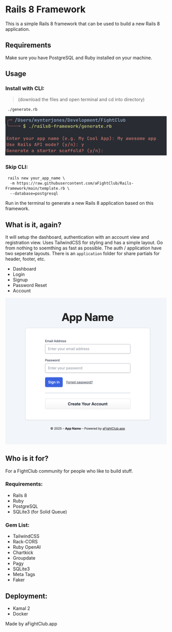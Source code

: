# Rails 8 Framework
This is a simple Rails 8 framework that can be used to build a new Rails 8 application.

## Requirements
Make sure you have PostgreSQL and Ruby installed on your machine.

## Usage

### Install with CLI:
> (download the files and open terminal and cd into directory)
```cli
 ./generate.rb
```

<img src="/images/cli.png" style="width: 600px">

### Skip CLI:
```cli
 rails new your_app_name \
  -m https://raw.githubusercontent.com/aFightClub/Rails-Framework/main/template.rb \
  --database=postgresql
```

Run in the terminal to generate a new Rails 8 application based on this framework.

## What is it, again?

It will setup the dashboard, authentication with an account view and registration view. Uses TailwindCSS for styling and has a simple layout. Go from nothing to soemthing as fast as possible. The auth / application have two seperate layouts. There is an `application` folder for share partials for header, footer, etc.

- Dashboard
- Login
- Signup
- Password Reset
- Account

<img src="/images/login.png" style="width: 600px">

## Who is it for?

For a FightClub community for people who like to build stuff.

### Requirements:
- Rails 8
- Ruby
- PostgreSQL
- SQLite3 (for Solid Queue)

### Gem List:
- TailwindCSS
- Rack-CORS
- Ruby OpenAI
- Chartkick
- Groupdate
- Pagy
- SQLite3
- Meta Tags
- Faker

## Deployment:
- Kamal 2
- Docker

Made by aFightClub.app
